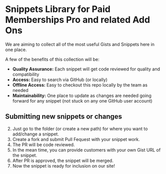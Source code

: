 # Snippets Library for Paid Memberships Pro and related Add Ons

We are aiming to collect all of the most useful Gists and Snippets here in one place.

A few of the benefits of this collection will be:

* **Quality Assurance:** Each snippet will get code reviewed for quality and compatibility
* **Access:** Easy to search via GitHub (or locally)
* **Offline Access:** Easy to checkout this repo locally by the team as needed
* **Maintainability:** One place to update as changes are needed going forward for any snippet (not stuck on any one GitHub user account)

## Submitting new snippets or changes

2. Just go to the folder (or create a new path) for where you want to add/change a snippet.
3. Create a fork and submit Pull Fequest with your snippet work.
4. The PR will be code reviewed.
5. In the mean time, you can provide customers with your own Gist URL of the snippet.
6. After PR is approved, the snippet will be merged.
7. Now the snippet is ready for inclusion on our site!
